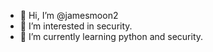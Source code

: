 - 👋 Hi, I’m @jamesmoon2
- 👀 I’m interested in security.
- 🌱 I’m currently learning python and  security. 

<!---
jamesmoon2/jamesmoon2 is a ✨ special ✨ repository because its `README.md` (this file) appears on your GitHub profile.
You can click the Preview link to take a look at your changes.
--->
